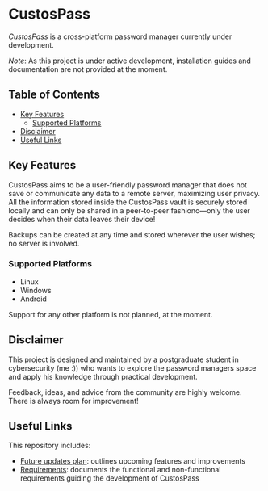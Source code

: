 # CustosPass

_CustosPass_ is a cross-platform password manager currently under development. 

*Note*: As this project is under active development, installation guides and documentation are not provided at the moment.

## Table of Contents

- [Key Features](#key-features)
    - [Supported Platforms](#supported-platforms)
- [Disclaimer](#disclaimer)
- [Useful Links](#useful-links)


## Key Features 

CustosPass aims to be a user-friendly password manager that does not save or communicate any data to a remote server, maximizing user privacy. All the information stored inside the CustosPass vault is securely stored locally and can only be shared in a peer-to-peer fashiono—only the user decides when their data leaves their device! 

Backups can be created at any time and stored wherever the user wishes; no server is involved. 

### Supported Platforms

- Linux
- Windows 
- Android 

Support for any other platform is not planned, at the moment.

## Disclaimer

This project is designed and maintained by a postgraduate student in cybersecurity (me :)) who wants to explore the password managers space and apply his knowledge through practical development.

Feedback, ideas, and advice from the community are highly welcome. There is always room for improvement!

## Useful Links

This repository includes:
- [Future updates plan](futureUpdates.md): outlines upcoming features and improvements
- [Requirements](requirements.md): documents the functional and non-functional requirements guiding the development of CustosPass
